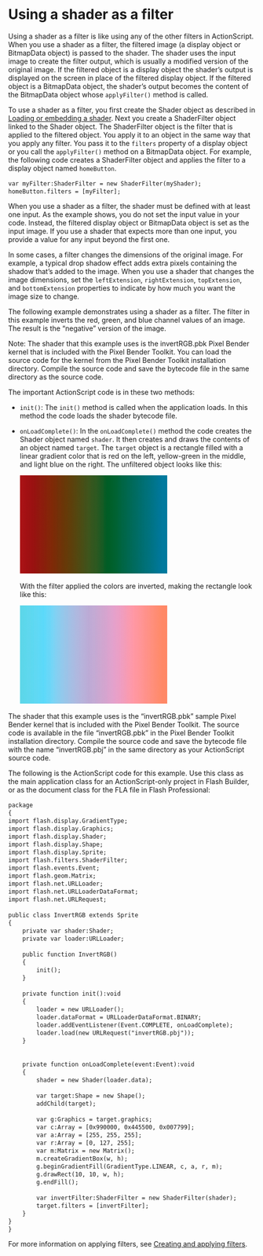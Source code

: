 # Using a shader as a filter

<div>

Using a shader as a filter is like using any of the other filters in
ActionScript. When you use a shader as a filter, the filtered image (a display
object or BitmapData object) is passed to the shader. The shader uses the input
image to create the filter output, which is usually a modified version of the
original image. If the filtered object is a display object the shader’s output
is displayed on the screen in place of the filtered display object. If the
filtered object is a BitmapData object, the shader’s output becomes the content
of the BitmapData object whose `applyFilter()` method is called.

To use a shader as a filter, you first create the Shader object as described in
[Loading or embedding a shader](./loading-or-embedding-a-shader.md). Next you
create a ShaderFilter object linked to the Shader object. The ShaderFilter
object is the filter that is applied to the filtered object. You apply it to an
object in the same way that you apply any filter. You pass it to the `filters`
property of a display object or you call the `applyFilter()` method on a
BitmapData object. For example, the following code creates a ShaderFilter object
and applies the filter to a display object named `homeButton`.

    var myFilter:ShaderFilter = new ShaderFilter(myShader);
    homeButton.filters = [myFilter];

When you use a shader as a filter, the shader must be defined with at least one
input. As the example shows, you do not set the input value in your code.
Instead, the filtered display object or BitmapData object is set as the input
image. If you use a shader that expects more than one input, you provide a value
for any input beyond the first one.

In some cases, a filter changes the dimensions of the original image. For
example, a typical drop shadow effect adds extra pixels containing the shadow
that’s added to the image. When you use a shader that changes the image
dimensions, set the `leftExtension`, `rightExtension`, `topExtension`, and
`bottomExtension` properties to indicate by how much you want the image size to
change.

The following example demonstrates using a shader as a filter. The filter in
this example inverts the red, green, and blue channel values of an image. The
result is the “negative” version of the image.

<div>

Note: The shader that this example uses is the invertRGB.pbk Pixel Bender kernel
that is included with the Pixel Bender Toolkit. You can load the source code for
the kernel from the Pixel Bender Toolkit installation directory. Compile the
source code and save the bytecode file in the same directory as the source code.

</div>

The important ActionScript code is in these two methods:

- `init()`: The `init()` method is called when the application loads. In this
  method the code loads the shader bytecode file.

- `onLoadComplete()`: In the `onLoadComplete()` method the code creates the
  Shader object named `shader`. It then creates and draws the contents of an
  object named `target`. The `target` object is a rectangle filled with a linear
  gradient color that is red on the left, yellow-green in the middle, and light
  blue on the right. The unfiltered object looks like this:

  <div xmlns:fn="http://www.w3.org/2005/xpath-functions"
  xmlns:fo="http://www.w3.org/1999/XSL/Format"
  xmlns:xs="http://www.w3.org/2001/XMLSchema">

  ![](../../img/sb_filter_before.png)

  </div>

  With the filter applied the colors are inverted, making the rectangle look
  like this:

  <div xmlns:fn="http://www.w3.org/2005/xpath-functions"
  xmlns:fo="http://www.w3.org/1999/XSL/Format"
  xmlns:xs="http://www.w3.org/2001/XMLSchema">

  ![](../../img/sb_filter_after.png)

  </div>

The shader that this example uses is the “invertRGB.pbk” sample Pixel Bender
kernel that is included with the Pixel Bender Toolkit. The source code is
available in the file “invertRGB.pbk” in the Pixel Bender Toolkit installation
directory. Compile the source code and save the bytecode file with the name
“invertRGB.pbj” in the same directory as your ActionScript source code.

The following is the ActionScript code for this example. Use this class as the
main application class for an ActionScript-only project in Flash Builder, or as
the document class for the FLA file in Flash Professional:

    package
    {
    import flash.display.GradientType;
    import flash.display.Graphics;
    import flash.display.Shader;
    import flash.display.Shape;
    import flash.display.Sprite;
    import flash.filters.ShaderFilter;
    import flash.events.Event;
    import flash.geom.Matrix;
    import flash.net.URLLoader;
    import flash.net.URLLoaderDataFormat;
    import flash.net.URLRequest;

    public class InvertRGB extends Sprite
    {
        private var shader:Shader;
        private var loader:URLLoader;

        public function InvertRGB()
        {
            init();
        }

        private function init():void
        {
            loader = new URLLoader();
            loader.dataFormat = URLLoaderDataFormat.BINARY;
            loader.addEventListener(Event.COMPLETE, onLoadComplete);
            loader.load(new URLRequest("invertRGB.pbj"));
        }


        private function onLoadComplete(event:Event):void
        {
            shader = new Shader(loader.data);

            var target:Shape = new Shape();
            addChild(target);

            var g:Graphics = target.graphics;
            var c:Array = [0x990000, 0x445500, 0x007799];
            var a:Array = [255, 255, 255];
            var r:Array = [0, 127, 255];
            var m:Matrix = new Matrix();
            m.createGradientBox(w, h);
            g.beginGradientFill(GradientType.LINEAR, c, a, r, m);
            g.drawRect(10, 10, w, h);
            g.endFill();

            var invertFilter:ShaderFilter = new ShaderFilter(shader);
            target.filters = [invertFilter];
        }
    }
    }

For more information on applying filters, see
[Creating and applying filters](../filtering-display-objects/creating-and-applying-filters.md).

</div>

